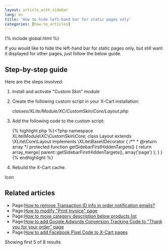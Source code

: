 ```yaml
---
layout: article_with_sidebar
lang: en
title: 'How to hide left-hand bar for static pages only'
categories: [how-to_articles]
---
```


{% include global.html %}

If you would like to hide the left-hand bar for static pages only, but still want it displayed for other pages, just follow the below guide.

## Step-by-step guide

Here are the steps involved:

1.  Install and activate "Custom Skin" module  

2.  Create the following custom script in your X-Cart installation:  

    _classes/XLite/Module/XC/CustomSkin/Core/Layout.php_  

3.  Add the following code to the custom script:

    {% highlight php %}<?php
    namespace XLite\Module\XC\CustomSkin\Core;
    class Layout extends \XLite\Core\Layout implements \XLite\Base\IDecorator
    {
         /**
         * @return array
         */
        protected function getSidebarFirstHiddenTargets()
        {
            return array_merge(
                parent::getSidebarFirstHiddenTargets(),
                array('page')
            );
        }
    }{% endhighlight %}
4.  Rebuild the X-Cart cache.

Icon

## Related articles

*   Page:[How to remove Transaction ID info in order notification emails?](/pages/viewpage.action?pageId=9666581)
*   Page:[How to modify "Print Invoice" page](/pages/viewpage.action?pageId=9306925)
*   Page:[How to move category description below products list](/display/XDD/How+to+move+category+description+below+products+list)
*   Page:[How to add Google Adwords Conversion Tracking Code to "Thank you for your order" page](/pages/viewpage.action?pageId=9307079)
*   Page:[How to add Facebook Pixel Сode to X-Cart pages](/pages/viewpage.action?pageId=9306783)

Showing first 5 of 8 results